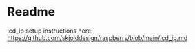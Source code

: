 # Readme

lcd_ip setup instructions here: 
https://github.com/skjolddesign/raspberry/blob/main/lcd_ip.md
